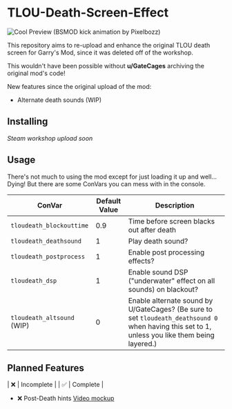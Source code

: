 # TLOU-Death-Screen-Effect
![Cool Preview (BSMOD kick animation by Pixelbozz)](https://github.com/CT-Studios-UT/TLOU-Death-Screen-Effect/blob/main/workshopassets/widescreenpreview.gif)

This repository aims to re-upload and enhance the original TLOU death screen for Garry's Mod, since it was deleted off of the workshop.

This wouldn't have been possible without **u/GateCages** archiving the original mod's code!

New features since the original upload of the mod:

- Alternate death sounds (WIP)

## Installing

*Steam workshop upload soon*

## Usage

There's not much to using the mod except for just loading it up and well... Dying!  But there are some ConVars you can mess with in the console.

| ConVar | Default Value | Description |
| --- | --- | --- |
| `tloudeath_blockouttime` | 0.9 | Time before screen blacks out after death |
| `tloudeath_deathsound` | 1 | Play death sound? |
| `tloudeath_postprocess` | 1 | Enable post processing effects? |
| `tloudeath_dsp` | 1 | Enable sound DSP ("underwater" effect on all sounds) on blackout? |
| `tloudeath_altsound` (WIP) | 0 | Enable alternate sound by U/GateCages? (Be sure to set `tloudeath_deathsound 0` when having this set to 1, unless you like them being layered.) |

## Planned Features


| ❌ | Incomplete |
| ✅ | Complete |


- ❌ Post-Death hints [Video mockup](https://www.youtube.com/watch?v=f64z6Uhe-7o)